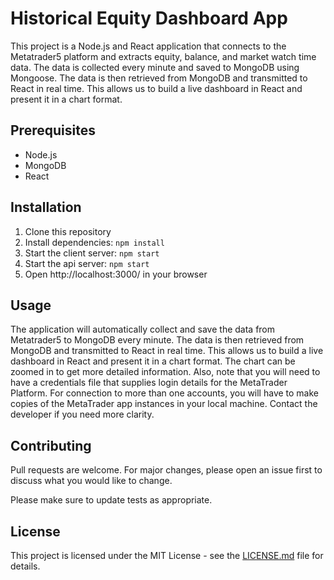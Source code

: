 # Historical Equity Dashboard App

This project is a Node.js and React application that connects to the Metatrader5 platform and extracts equity, balance, and market watch time data. The data is collected every minute and saved to MongoDB using Mongoose. The data is then retrieved from MongoDB and transmitted to React in real time. This allows us to build a live dashboard in React and present it in a chart format.

## Prerequisites

- Node.js
- MongoDB
- React

## Installation

1. Clone this repository
2. Install dependencies: `npm install`
3. Start the client server: `npm start`
5. Start the api server: `npm start`
4. Open http://localhost:3000/ in your browser

## Usage

The application will automatically collect and save the data from Metatrader5 to MongoDB every minute. The data is then retrieved from MongoDB and transmitted to React in real time. This allows us to build a live dashboard in React and present it in a chart format. The chart can be zoomed in to get more detailed information. Also, note that you will need to have a credentials file that supplies login details for the MetaTrader Platform. For connection to more than one accounts, you will have to make copies of the MetaTrader app instances in your local machine. Contact the developer if you need more clarity.

## Contributing

Pull requests are welcome. For major changes, please open an issue first to discuss what you would like to change.

Please make sure to update tests as appropriate.

## License

This project is licensed under the MIT License - see the [LICENSE.md](LICENSE.md) file for details.
